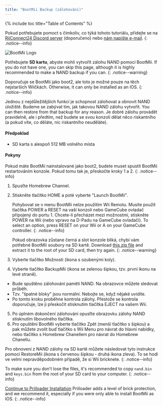 ```yaml
---
title: "BootMii Backup (zálohování)"
---
```


{% include toc title="Table of Contents" %}

Pokud potřebujete pomoct s čímkoliv, co týká tohoto tutoriálu, přidejte se na [RiiConnect24 Discord server](https://discord.gg/rc24) (doporučeno) nebo [nám napište e-mail](mailto:support@riiconnect24.net).
{: .notice--info}

![BootMii Logo](/images/bootmii.png)

Potřebujete **SD kartu**, abyste mohli vytvořit zálohu NAND pomocí BootMii. If you do not have one, you can skip this page, although it is highly recommended to make a NAND backup if you can.
{: .notice--warning}

Doporučuje se BootMii jako boot2, ale toto je možné pouze na těch nejstarších Wiičkách. Otherwise, it can only be installed as an IOS.
{: .notice--info}

Jednou z nejdůležitějších funkcí je schopnost zálohovat a obnovit NAND úložiště. Budeme se zabývat tím, jak takovou NAND zálohu vytvořit. You can then restore from that backup for any reason. Je dobré zálohu provádět pravidelně, ale i předtím, než budete se svou konzolí dělat něco riskantního (a pokud víte, co děláte, nic riskantního neuděláte).

#### Předpoklad
* SD karta s alespoň 512 MB volného místa

#### Pokyny
Pokud máte BootMii nainstalované jako boot2, budete muset spustit BootMii restartováním konzole. Pokud tomu tak je, přeskočte kroky 1 a 2.
{: .notice--info}
1. Spusťte Homebrew Channel.
2. Stiskněte tlačítko HOME a poté vyberte "Launch BootMii".

    Pohybovat se v menu BootMii nelze použitím Wii Remotu. Musíte použít tlačítka POWER a RESET na vaší konzoli nebo GameCube ovladač připojený do portu 1. Chcete-li přecházet mezi možnostmi, stiskněte POWER na Wii (nebo vpravo na D-Padu na GameCube ovladači). To select an option, press RESET on your Wii or A on your GameCube controller.
    {: .notice--info}


    Pokud obrazovka zůstane černá a slot konzole bliká, chybí vám potřebné BootMii soubory na SD kartě. Download [this zip file](https://static.hackmii.com/bootmii_sd_files.zip) and extract it to the root of your SD card, then try again.
    {: .notice--warning}

3. Vyberte tlačítko Možnosti (ikona s ozubenými koly).
4. Vyberte tlačítko BackupMii (ikona se zelenou šipkou, tzv. první ikonu na levé straně).
- Bude spuštěno zálohování paměti NAND. Na obrazovce můžete sledovat průběh.
- Tzv. "špatné bloky" jsou normální. Nebojte se, když nějaké uvidíte.
- Po tomto kroku proběhne kontrola zálohy. Přestože se kontrola doporučuje, lze ji přeskočit stisknutím tlačítka EJECT na vašem Wii.
5. Po úplném dokončení zálohování opusťte obrazovku zálohy NAND stisknutím libovolného tlačítka.
6. Pro opuštění BootMii vyberte tlačítko Zpět (menší tlačítko s šipkou) a pak můžete zvolit buď tlačítko s Wii Menu pro návrat do hlavní nabídky, nebo tlačítko s Homebrew Chanellem pro návrat do Homebrew Chanellu.

Pro obnovení z NAND zálohy na SD kartě můžete následovat tyto instrukce pomocí RestoreMii (ikona s červenou šipkou - druhá ikona zleva). To se hodí ve velmi nepravděpodobném případě, že si Wii bricknete.
{: .notice--info}

To make sure you don’t lose the files, it's recommended to copy `nand.bin` and `keys.bin` from the root of your SD card to your computer.
{: .notice--info}

[Continue to Priiloader Installation](priiloader) Priiloader adds a level of brick protection, and we recommend it, especially if you were only able to install BootMii as IOS.
{: .notice--info}
